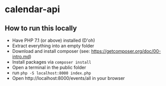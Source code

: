 # calendar-api

## How to run this locally
- Have PHP 7.1 (or above) installed (D'oh)
- Extract everything into an empty folder
- Download and install composer (see: https://getcomposer.org/doc/00-intro.md)
- Install packages via `composer install`
- Open a terminal in the public folder
- run `php -S localhost:8000 index.php`
- Open http://localhost:8000/events/all in your browser
